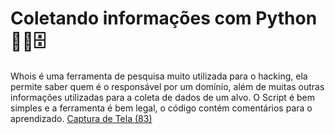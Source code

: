 # Coletando informações com Python 🕵️‍♂️🗄
Whois é uma ferramenta de pesquisa muito utilizada para o hacking, ela permite saber quem é o responsável por um domínio, além de muitas outras informações utilizadas para a coleta de dados de um alvo. 
O Script é bem simples e a ferramenta é bem legal, o código contém comentários para o aprendizado.
[Captura de Tela (83)](https://user-images.githubusercontent.com/100971089/167450206-39a708df-7ed6-469e-86a6-0c442566e73d.png)
